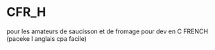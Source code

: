 # CFR_H
pour les amateurs de saucisson et de fromage pour dev en C FRENCH (paceke l anglais cpa facile)

